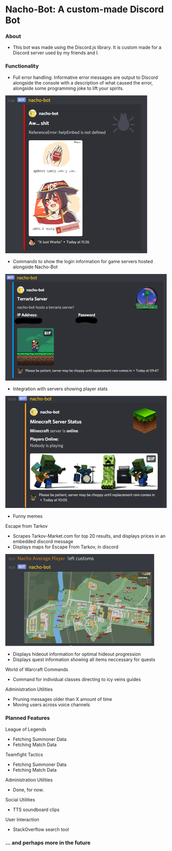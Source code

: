 <h1> Nacho-Bot: A custom-made Discord Bot</h1>
<h3> About </h3>
<p>
<ul>
<li> This bot was made using the Discord.js library. It is custom made for a Discord server used by my friends and I. </li>
</ul>
</p>
<h3> Functionality </h3>
<p>
<ul>
<li> Full error handling: Informative error messages are output to Discord alongside the console with a description of what caused the error, alongside some programming joke to lift your spirits. </li>
 </ul>
 
 
![image](https://github.com/jnchaba/nacho-bot/blob/main/nacho-bot/Docs/error.PNG?raw=true)
 
 
 <ul>
<li> Commands to show the login information for game servers hosted alongside Nacho-Bot </li>
</ul>

![image](https://github.com/jnchaba/nacho-bot/blob/main/nacho-bot/Docs/terraria.png?raw=true)

<ul>
<li> Integration with servers showing player stats </li>
</ul>

![image](https://github.com/jnchaba/nacho-bot/blob/main/nacho-bot/Docs/mcstatus.png?raw=true)

<ul>
<li> Funny memes </li>
</ul>

Escape from Tarkov
<ul>
 <li> Scrapes Tarkov-Market.com for top 20 results, and displays prices in an embedded discord message </li>
<li> Displays maps for Escape From Tarkov, in discord </li>
</ul>

![image](https://github.com/jnchaba/nacho-bot/blob/main/nacho-bot/Docs/nachoeft.png?raw=true)

<ul>
<li> Displays hideout information for optimal hideout progression </li>
<li> Displays quest information showing all items neccessary for quests </li>
</ul>



World of Warcraft Commands
<ul>
 <li> Command for individual classes directing to icy veins guides </li>
</ul>
</p>

Administration Utilities
<ul>
 <li> Pruning messages older than X amount of time </li>
<li> Moving users across voice channels </li>
</ul>
<h3> Planned Features </h3>
<p>
League of Legends
<ul>
 <li> Fetching Summoner Data </li>
 <li> Fetching Match Data </li>
</ul>
Teamfight Tactics
<ul>
 <li> Fetching Summoner Data </li>
 <li> Fetching Match Data </li>
</ul>
Administration Utilities
<ul>
<li> Done, for now. </li>
</ul>
Social Utilities
<ul>
<li> TTS soundboard clips </li>
</ul>
User Interaction
<ul>
<li> StackOverflow search tool </li>
</ul>

<h3>... and perhaps more in the future</h3>
